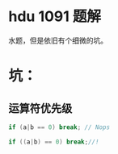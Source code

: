 # hdu 1091 题解

水题，但是依旧有个细微的坑。

# 坑：
## 运算符优先级

```cpp
if (a|b == 0) break; // Nops

if ((a|b) == 0) break;//!

```